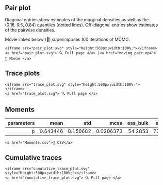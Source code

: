 ## Pair plot 

Diagonal entries show estimates of the marginal 
densities as well as the (0.16, 0.5, 0.84) 
quantiles (dotted lines). 
Off-diagonal entries show estimates of the pairwise 
densities. 

Movie linked below (🍿) superimposes 
100 iterations 
of MCMC. 

```@raw html
<iframe src="pair_plot.svg" style="height:500px;width:100%;"></iframe>
<a href="pair_plot.svg"> 🔍 Full page </a> ⏐<a href="moving_pair.mp4">🍿 Movie </a>
```


## Trace plots 


```@raw html
<iframe src="trace_plot.svg" style="height:500px;width:100%;"></iframe>
<a href="trace_plot.svg"> 🔍 Full page </a> 
```


## Moments 

| **parameters** | **mean** | **std**  | **mcse**  | **ess\_bulk** | **ess\_tail** | **rhat** | **ess\_per\_sec** |
|---------------:|---------:|---------:|----------:|--------------:|--------------:|---------:|------------------:|
| p              | 0.643446 | 0.150682 | 0.0206373 | 54.2853       | 73.5692       | 0.995594 | 9.09149           |
 

```@raw html
<a href="Moments.csv">💾 CSV</a>
```


## Cumulative traces 


```@raw html
<iframe src="cumulative_trace_plot.svg" style="height:500px;width:100%;"></iframe>
<a href="cumulative_trace_plot.svg"> 🔍 Full page </a> 
```

